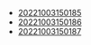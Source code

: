 - [20221003150185](/zet/20221003150185/README.md)
- [20221003150186](/zet/20221003150186/README.md)
- [20221003150187](/zet/20221003150187/README.md)
